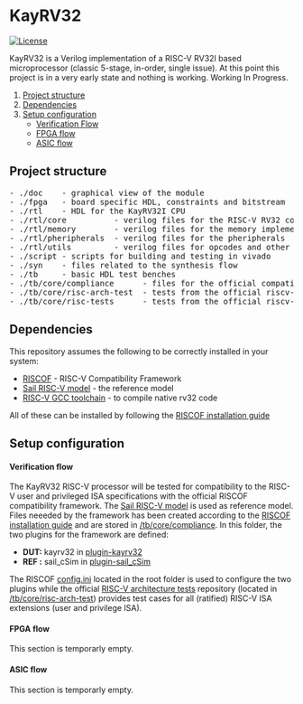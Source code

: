 # KayRV32
[![License](https://img.shields.io/badge/License-BSD_3--Clause-blue.svg)](https://opensource.org/licenses/BSD-3-Clause)

KayRV32 is a Verilog implementation of a RISC-V RV32I based microprocessor (classic 5-stage, in-order, single issue). At this point this project is in a very early state and nothing is working. Working In Progress.

1. [Project structure](#Project-structure)
2. [Dependencies](#Dependencies)
3. [Setup configuration](#Setup-configuration)
   * [Verification Flow](#Verification-flow)
   * [FPGA flow](#FPGA-flow)
   * [ASIC flow](#ASIC-flow)

## Project structure
<pre>
- ./doc    - graphical view of the module
- ./fpga   - board specific HDL, constraints and bitstream
- ./rtl    - HDL for the KayRV32I CPU
- ./rtl/core          - verilog files for the RISC-V RV32 core
- ./rtl/memory        - verilog files for the memory implementation
- ./rtl/pheripherals  - verilog files for the pheripherals
- ./rtl/utils         - verilog files for opcodes and other helper code
- ./script - scripts for building and testing in vivado
- ./syn    - files related to the synthesis flow
- ./tb     - basic HDL test benches
- ./tb/core/compliance      - files for the official compatibility framework for RISC-V, RISCOF
- ./tb/core/risc-arch-test  - tests from the official riscv-arch-test repository
- ./tb/core/risc-tests      - tests from the official riscv-tests repository
</pre>


## Dependencies
This repository assumes the following to be correctly installed in your system:
- [RISCOF](https://github.com/riscv-software-src/riscof) - RISC-V Compatibility Framework
- [Sail RISC-V model](https://github.com/riscv/sail-riscv) - the reference model
- [RISC-V GCC toolchain](https://github.com/riscv/riscv-gnu-toolchain) - to compile native rv32 code

All of these can be installed by following the [RISCOF installation guide](https://riscof.readthedocs.io/en/latest/installation.html)


## Setup configuration
#### Verification flow
The KayRV32 RISC-V processor will be tested for compatibility to the RISC-V user and privileged ISA specifications with the official RISCOF compatibility framework. The [Sail RISC-V model](https://github.com/riscv/sail-riscv) is used as reference model. Files neeeded by the framework has been created according to the [RISCOF installation guide](https://riscof.readthedocs.io/en/latest/installation.html) and are stored in [/tb/core/compliance](/tb/core/compliance). In this folder, the two plugins for the framework are defined:
- **DUT:** kayrv32 in [plugin-kayrv32](/tb/compliance/plugin-kayrv32)
- **REF :** sail_cSim in [plugin-sail_cSim](/tb/compliance/plugin-sail_cSim)

The RISCOF [config.ini](/config.ini) located in the root folder is used to configure the two plugins while the official [RISC-V architecture tests](https://github.com/riscv-non-isa/riscv-arch-test) repository (located in [/tb/core/risc-arch-test](/tb/core/risc-arch-test)) provides test cases for all (ratified) RISC-V ISA extensions (user and privilege ISA). 

#### FPGA flow
This section is temporarly empty.

#### ASIC flow
This section is temporarly empty.
